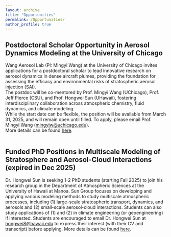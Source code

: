 ```yaml
---
layout: archive
title: "Opportunities"
permalink: /Opportunities/
author_profile: true
---
```


Postdoctoral Scholar Opportunity in Aerosol Dynamics Modeling at the University of Chicago
---
Wang Aerosol Lab (PI: Mingyi Wang) at the University of Chicago invites applications for a postdoctoral scholar to lead innovative research on aerosol dynamics in dense aircraft plumes, providing the foundation for assessing the efficacy and environmental risks of stratospheric aerosol injection (SAI). <br />
The postdoc will be co-mentored by Prof. Mingyi Wang (UChicago), Prof. Jeff Pierce (CSU), and Prof. Hongwei Sun (UHawaii), fostering interdisciplinary collaboration across atmospheric chemistry, fluid dynamics, and climate modeling. <br />
While the start date can be flexible, the position will be available from March 31, 2025, and will remain open until filled. To apply, please email Prof. Mingyi Wang (mingyiw@uchicago.edu). <br />
More details can be found [here](https://hongwei8sun.github.io/files/Postdoc_WangLab_UChicago_Modeling_2025.pdf). <br />
<br />

Funded PhD Positions in Multiscale Modeling of Stratosphere and Aerosol-Cloud Interactions (expired in Dec 2025)
---
Dr. Hongwei Sun is seeking 1-2 PhD students (starting Fall 2025) to join his research group in the Department of Atmospheric Sciences at the University of Hawaii at Manoa. 
Sun Group focuses on developing and applying various modeling methods to study multiscale atmospheric processes, including (1) large-scale stratospheric transport, dynamics, and aerosols and (2) small-scale aerosol-cloud interactions. Students can also study applications of (1) and (2) in climate engineering (or geoengineering) if interested. 
Students are encouraged to email Dr. Hongwei Sun at hongwei8@hawaii.edu to express their interest (with their CV and transcript) before applying.
More details can be found [here](https://hongwei8sun.github.io/files/Funded%20PhD%20Positions%20in%20Multiscale%20Modeling%20of%20Stratosphere%20and%20Aerosol.pdf). <br />
<br />



